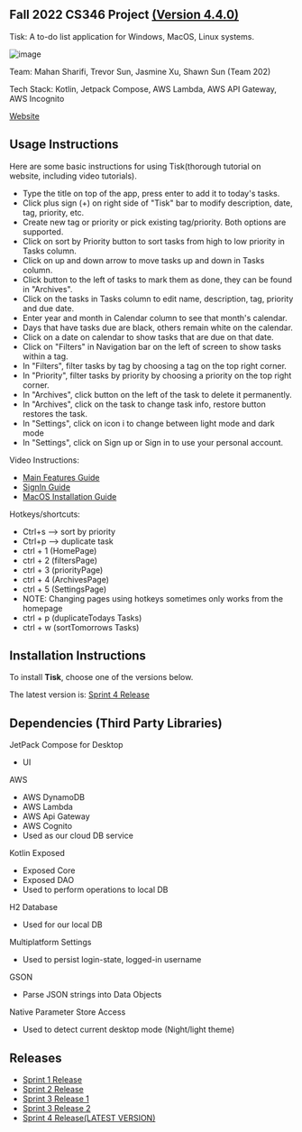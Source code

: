 ## Fall 2022 CS346 Project [(Version 4.4.0)](Sprint-4-Release(LATEST-VERSION))

Tisk: A to-do list application for Windows, MacOS, Linux systems.

![image](/uploads/a77e2e47655842c99f2541fe72c03555/image.png)

Team: Mahan Sharifi, Trevor Sun, Jasmine Xu, Shawn Sun (Team 202)

Tech Stack: <span dir="">Kotlin, Jetpack Compose, AWS Lambda, AWS API Gateway, AWS Incognito</span>

[Website](https://mahansharifi.github.io/346-Tisk/Home)


## Usage Instructions

Here are some basic instructions for using Tisk(thorough tutorial on website, including video tutorials).

* Type the title on top of the app, press enter to add it to today's tasks.
* Click plus sign (+) on right side of "Tisk" bar to modify description, date, tag, priority, etc.
* Create new tag or priority or pick existing tag/priority. Both options are supported.
* Click on sort by Priority button to sort tasks from high to low priority in Tasks column.
* Click on up and down arrow to move tasks up and down in Tasks column.
* Click button to the left of tasks to mark them as done, they can be found in "Archives".
* Click on the tasks in Tasks column to edit name, description, tag, priority and due date.
* Enter year and month in Calendar column to see that month's calendar.
* Days that have tasks due are black, others remain white on the calendar.
* Click on a date on calendar to show tasks that are due on that date.
* Click on "Filters" in Navigation bar on the left of screen to show tasks within a tag.
* In "Filters", filter tasks by tag by choosing a tag on the top right corner.
* In "Priority", filter tasks by priority by choosing a priority on the top right corner.
* In "Archives", click button on the left of the task to delete it permanently.
* In "Archives", click on the task to change task info, restore button restores the task.
* In "Settings", click on icon i to change between light mode and dark mode
* In "Settings", click on Sign up or Sign in to use your personal account.

Video Instructions:

* [Main Features Guide](https://www.youtube.com/watch?v=CswWanrHm1k)
* [SignIn Guide](https://git.uwaterloo.ca/m48shari/cs346-project/-/blob/main/our%20documents/SignIn.mp4)
* [MacOS Installation Guide](https://gitlab.uwaterloo.ca/j366sun/tisk_installers/-/blob/main/Screen_Recording_2022-12-05_at_5.30.52_PM.mov)

Hotkeys/shortcuts:

* Ctrl+s --> sort by priority
* Ctrl+p --> duplicate task
* ctrl + 1 (HomePage)
* ctrl + 2 (filtersPage)
* ctrl + 3 (priorityPage)
* ctrl + 4 (ArchivesPage)
* ctrl + 5 (SettingsPage)
* NOTE: Changing pages using hotkeys sometimes only works from the homepage 
* ctrl + p (duplicateTodays Tasks)
* ctrl + w (sortTomorrows Tasks)

## Installation Instructions

To install **Tisk**, choose one of the versions below.

The latest version is: [Sprint 4 Release](Sprint-4-Release(LATEST-VERSION))

## Dependencies (Third Party Libraries)

JetPack Compose for Desktop

* UI

AWS

* AWS DynamoDB
* AWS Lambda
* AWS Api Gateway
* AWS Cognito
* Used as our cloud DB service

Kotlin Exposed

* Exposed Core
* Exposed DAO
* Used to perform operations to local DB

H2 Database

* Used for our local DB

Multiplatform Settings

* Used to persist login-state, logged-in username

GSON

* Parse JSON strings into Data Objects

Native Parameter Store Access

* Used to detect current desktop mode (Night/light theme)

## Releases

* [Sprint 1 Release](Sprint%201%20Release)
* [Sprint 2 Release](Sprint%202%20Release)
* [Sprint 3 Release 1](Sprint%203%20Release1)
* [Sprint 3 Release 2](Sprint-3-Release2(LATEST-VERSION))
* [Sprint 4 Release(LATEST VERSION)](Sprint-4-Release(LATEST-VERSION))
